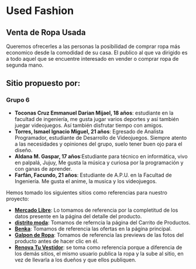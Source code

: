 # Used Fashion
## Venta de Ropa Usada 
Queremos ofrecerles a las personas la posibilidad de comprar ropa más economico desde la comodidad de su casa. El publico al que va dirigido es a todo aquel que se encuentre interesado en vender o comprar ropa de segunda mano.

## Sitio propuesto por:
### Grupo 6
- **Toconas Cruz Emmanuel Darian Mijael, 18 años**: estudiante en la facultad de ingeniería, me gusta jugar varios deportes y así también juegar videojuegos. Así también disfrutar tiempo con amigos.
- **Torres, Ismael Ignacio Miguel, 21 años**: Egresado de Analista Programador, estudiante de Desarrollo de Videojuegos. Siempre atento a las necesidades y opiniones del grupo, suelo tener buen ojo para el diseño.
- **Aldana M. Gaspar, 17 años**:Estudiante para técnico en informática, vivo en palpalá, Jujuy, Me gusta la música y curiosa por la programación y con ganas de aprender. 
- **Farfán, Facundo, 21 años**: Estudiante de A.P.U. en la Facultad de Ingeniería. Me gusta el anime, la musica y los videojuegos.

Hemos tomado los siguientes sitios como referencias para nuestro proyecto:
- **[Mercado Libre](https://www.mercadolibre.com.ar/)**: Lo tomamos de referencia por la completitud de los datos presente en la página del detalle del producto.
- **[distrito moda](https://www.distritomoda.com.ar/)**: Tomamos de referncia la página del Carrito de Productos.
- **[Benka](https://www.benka.com.ar/)**: Tomamos de referencia las ofertas en la página principal.
- **[Galpon de Ropa](https://www.galponderopa.com/)**: Tomamos de referencia las previews de las fotos del producto antes de hacer clic en él.
- **[Renova Tu Vestidor](https://www.renovatuvestidor.com/home)**: se toma como referencia porque a diferencia de los demás sitios, el mismo usuario publica la ropa y la sube al sitio, en vez de llevarla a los dueños y que ellos publiquen.
